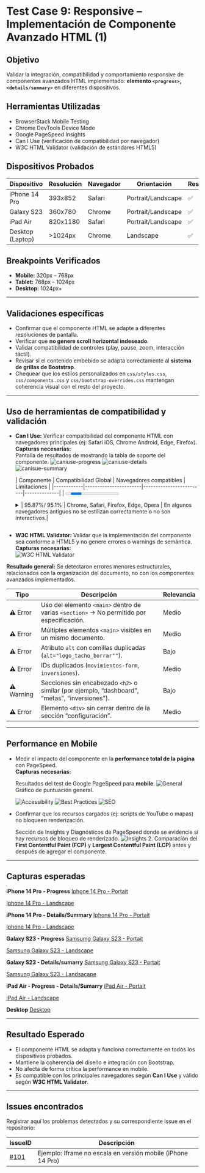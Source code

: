 # Test Case 9: Responsive – Implementación de Componente Avanzado HTML (1)

## Objetivo
Validar la integración, compatibilidad y comportamiento responsive de componentes avanzados HTML implementado: **elemento `<progress>`, `<details/summary>`** en diferentes dispositivos.  

## Herramientas Utilizadas
- BrowserStack Mobile Testing  
- Chrome DevTools Device Mode  
- Google PageSpeed Insights  
- Can I Use (verificación de compatibilidad por navegador)  
- W3C HTML Validator (validación de estándares HTML5)  

## Dispositivos Probados
| Dispositivo       | Resolución | Navegador | Orientación         | Resultado |
|-------------------|------------|-----------|---------------------|-----------|
| iPhone 14 Pro     | 393x852    | Safari    | Portrait/Landscape  | ✅ |
| Galaxy S23        | 360x780    | Chrome    | Portrait/Landscape  | ✅ |
| iPad Air          | 820x1180   | Safari    | Portrait/Landscape  | ✅ |
| Desktop (Laptop)  | >1024px    | Chrome    | Landscape           | ✅ |

## Breakpoints Verificados
- **Mobile:** 320px – 768px  
- **Tablet:** 768px – 1024px  
- **Desktop:** 1024px+  

---

## Validaciones específicas
- Confirmar que el componente HTML se adapte a diferentes resoluciones de pantalla.  
- Verificar que **no genere scroll horizontal indeseado**.  
- Validar compatibilidad de controles (play, pause, zoom, interacción táctil).  
- Revisar si el contenido embebido se adapta correctamente al **sistema de grillas de Bootstrap**.  
- Chequear que los estilos personalizados en `css/styles.css`, `css/components.css` y `css/bootstrap-overrides.css` mantengan coherencia visual con el resto del proyecto.  

---

## Uso de herramientas de compatibilidad y validación

- **Can I Use:** Verificar compatibilidad del componente HTML con navegadores principales (ej: Safari iOS, Chrome Android, Edge, Firefox).  
  **Capturas necesarias:**  
    Pantalla de resultados de mostrando la tabla de soporte del componente.
  ![caniuse-progress](imagenes/test-case-10/caniuse-progress.png.png)
  ![caniuse-details](imagenes/test-case-10/caniuse-details.png)
  ![canisue-summary](imagenes/test-case-10/caniuse-summary.png)

  | Componente | Compatibilidad Global | Navegadores compatibles | Limitaciones |
|------------|-----------------------|-------------------------|--------------|
| <progress>  | 96.36%| Chrome, Safari, Firefox, Edge, Opera | No soporta estado “indeterminate” en algunos navegadores antiguos.|
| <details>/ <summary>  | 95.87%/ 95.1%  | Chrome, Safari, Firefox, Edge, Opera  | En algunos navegadores antiguos no se estilizan correctamente o no son interactivos.| 

- **W3C HTML Validator:** Validar que la implementación del componente sea conforme a HTML5 y no genere errores o warnings de semántica.  
   **Capturas necesarias:**  
 ![W3C HTML Validator](imagenes/test-case-9/W3C-HTML-Validator.png)

 **Resultado general:** Se detectaron errores menores estructurales, relacionados con la organización del documento, no con los componentes avanzados implementados.

 | Tipo       | Descripción                                                                                   | Relevancia |
| ---------- | --------------------------------------------------------------------------------------------- | ---------- |
| ⚠️ Error   | Uso del elemento `<main>` dentro de varias `<section>` → No permitido por especificación.     | Medio      |
| ⚠️ Error   | Múltiples elementos `<main>` visibles en un mismo documento.                                  | Medio      |
| ⚠️ Error   | Atributo `alt` con comillas duplicadas (`alt="logo_tacho_borrar""`).                          | Bajo       |
| ⚠️ Error   | IDs duplicados (`movimientos-form`, `inversiones`).                                           | Medio      |
| ⚠️ Warning | Secciones sin encabezado `<h2>` o similar (por ejemplo, “dashboard”, “metas”, “inversiones”). | Bajo       |
| ⚠️ Error   | Elemento `<div>` sin cerrar dentro de la sección “configuración”.                             | Medio      |

---

## Performance en Mobile
- Medir el impacto del componente en la **performance total de la página** con PageSpeed.  
  **Capturas necesarias:**  

  Resultados del test de Google PageSpeed para **mobile**.
  ![General](imagenes/test-case-10/pagespeed-general.png) 
  Gráfico de puntuación general.  

  ![Accessibility](imagenes/test-case-10/pagespeed-accessibility.png)
  ![Best Practices](imagenes/test-case-10/pagespeed-best-practices.png)
  ![SEO](imagenes/test-case-10/pagespeed-seo.png)

- Confirmar que los recursos cargados (ej: scripts de YouTube o mapas) no bloqueen renderización. 

  Sección de Insights y Diagnósticos de PageSpeed donde se evidencie si hay recursos de bloqueo de renderizado.
  ![Insights](imagenes/test-case-10/pagespeed-insights.png)
  2. Comparación del **First Contentful Paint (FCP)** y **Largest Contentful Paint (LCP)** antes y después de agregar el componente.  

---

## Capturas esperadas
**iPhone 14 Pro - Progress**
[Iphone 14 Pro - Portait](imagenes/test-case-10/iphone-progress.png)

[Iphone 14 Pro - Landscape](imagenes/test-case-10/iphone-progress-landscape.png)

**iPhone 14 Pro - Details/Summary**
[Iphone 14 Pro - Portait](imagenes/test-case-10/iphone-details-summary.png)

[Iphone 14 Pro - Landscape](imagenes/test-case-10/iphone-details-sumarry-landscape.png)


**Galaxy S23 - Progress**
[Samsumg Galaxy S23 - Portait](imagenes/test-case-10/samsung-progress.png)

[Samsung Galaxy S23 - Landscape](imagenes/test-case-10/samsung-progress-landescape.png)

**Galaxy S23 - Details/sumarry**
[Samsung Galaxy S23 - Portait](imagenes/test-case-10/samsung-details-summary.png)

[Samsung Galaxy S23 - Landsacape](imagenes/test-case-10/samsung-details-summary-landescape.png)

**iPad Air - Progress - Details/Sumarry**
[iPad Air - Portait](imagenes/test-case-10/ipad-proggres-details-summary-portrait.png)

[iPad Air - Landscape](imagenes/test-case-10/ipad-proggres-details-summary-landscape.png)

**Desktop**
[Desktop](imagenes/test-case-10/desktop-progress-details-summary.png)

---

## Resultado Esperado
- El componente HTML se adapta y funciona correctamente en todos los dispositivos probados.  
- Mantiene la coherencia del diseño e integración con Bootstrap.  
- No afecta de forma crítica la performance en mobile.  
- Es compatible con los principales navegadores según **Can I Use** y válido según **W3C HTML Validator**.  

---

## Issues encontrados
Registrar aquí los problemas detectados y su correspondiente issue en el repositorio:  

| IssueID | Descripción 
|----|-------------|
| [#101](https://github.com/tu-org/tu-repo/issues/101) | Ejemplo: Iframe no escala en versión mobile (iPhone 14 Pro) 
